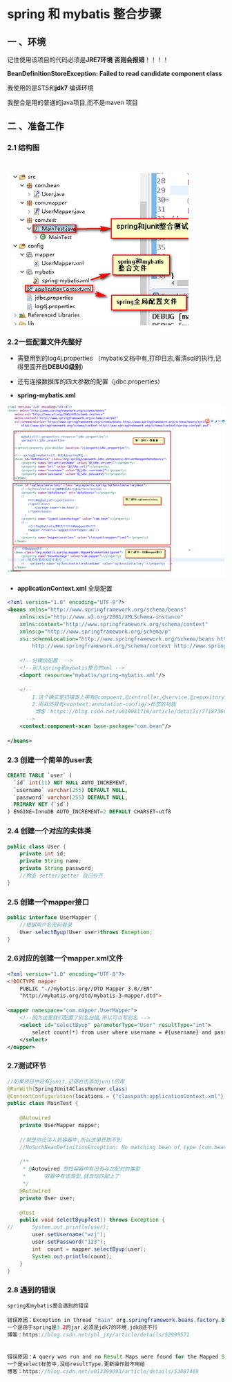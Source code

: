 # spring 和 mybatis 整合步骤

## 一 、环境

记住使用该项目的代码必须是**JRE7环境** **否则会报错**！！！！

**BeanDefinitionStoreException: Failed to read candidate component class**

我使用的是STS和**jdk7** 编译环境

我整合是用的普通的java项目,而不是maven 项目

##  二 、准备工作

### 2.1 结构图

![]()

![2019-05-21_153237](./images/2019-05-21_153237.png)



### 2.2一些配置文件先整好

- 需要用到的log4j.properties （mybatis文档中有,打印日志,看清sql的执行,记得里面开启**DEBUG级别**）
- 还有连接数据库的四大参数的配置（jdbc.properties）

- **spring-mybatis.xml** 

![](./images/2019-05-21_154030.png)

- **applicationContext.xml** 全局配置

```xml
<?xml version="1.0" encoding="UTF-8"?>
<beans xmlns="http://www.springframework.org/schema/beans"
	xmlns:xsi="http://www.w3.org/2001/XMLSchema-instance"
	xmlns:context="http://www.springframework.org/schema/context"
	xmlns:p="http://www.springframework.org/schema/p"
	xsi:schemaLocation="http://www.springframework.org/schema/beans http://www.springframework.org/schema/beans/spring-beans.xsd
		http://www.springframework.org/schema/context http://www.springframework.org/schema/context/spring-context.xsd">
	
	<!--分模块配置  -->
	<!--到入spring和mybatis整合的xml -->
	<import resource="mybatis/spring-mybatis.xml"/>
	
	<!--
		1.这个确实是扫描类上带有@compoent,@controller,@service,@repository之类的注释,然后以类首字母小写注入容器中
		2.而且还具有<context:annotation-config/>标签的功能
		 博客：https://blog.csdn.net/u010081710/article/details/77187366
	  -->
	<context:component-scan base-package="com.bean"/>

</beans>

```



### 2.3 创建一个简单的user表

```sql
CREATE TABLE `user` (
  `id` int(11) NOT NULL AUTO_INCREMENT,
  `username` varchar(255) DEFAULT NULL,
  `password` varchar(255) DEFAULT NULL,
  PRIMARY KEY (`id`)
) ENGINE=InnoDB AUTO_INCREMENT=2 DEFAULT CHARSET=utf8
```



### 2.4 创建一个对应的实体类

```java
public class User {
	private int id;
	private String name;
	private String password;
    //构造 setter/getter 自己补齐
}
```



### 2.5 创建一个mapper接口 

```java
public interface UserMapper {
	//根据用户名密码登录
	User selectByup(User user)throws Exception;
}
```



### 2.6对应的创建一个mapper.xml文件

```xml
<?xml version="1.0" encoding="UTF-8"?>
<!DOCTYPE mapper
    PUBLIC "-//mybatis.org//DTD Mapper 3.0//EN"
    "http://mybatis.org/dtd/mybatis-3-mapper.dtd">
  
<mapper namespace="com.mapper.UserMapper">
	<!--因为这里我们配置了别名扫描,所以可以写别名 -->
	<select id="selectByup" parameterType="User" resultType="int">
		select count(*) from user where username = #{username} and password = #{password}
	</select>
</mapper>
```



### 2.7测试环节

```java
//如果项目中没有junit,记得右击添加junit的库
@RunWith(SpringJUnit4ClassRunner.class)
@ContextConfiguration(locations = {"classpath:applicationContext.xml"})
public class MainTest {
	
	@Autowired
	private UserMapper mapper;
	
	//就是你没注入到容器中,所以这里获取不到
	//NoSuchBeanDefinitionException: No matching bean of type [com.bean.User] found for dependency: expected at least 1 bean which qualifies as autowire candidate for this dependency
	
	/**
	 * @Autowired 是找容器中有没有与之配对的类型
	 *      容器中有该类型,就自动匹配上了
	 */
	@Autowired
	private User user;
	
	@Test
	public void selectByupTest() throws Exception {
//		System.out.println(user);
		user.setUsername("wzj");
		user.setPassword("123");
		int  count = mapper.selectByup(user);
		System.out.println(count);
	}
}
```

### 2.8 遇到的错误

```java
spring和mybatis整合遇到的错误

错误原因：Exception in thread "main" org.springframework.beans.factory.BeanDefinitionStoreException: Failed to read candidate component class
一个是由于spring是3.2的jar,必须是jdk7的环境,jdk8还不行
博客：https://blog.csdn.net/yhl_jxy/article/details/52999571


错误原因：A query was run and no Result Maps were found for the Mapped Statement
一个是select标签中,没给resultType,更新操作就不用给
博客：https://blog.csdn.net/u013399093/article/details/53087469
```

